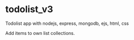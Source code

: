 # todolist_v3
Todolist app with nodejs, express, mongodb, ejs, html, css

Add items to own list collections.
